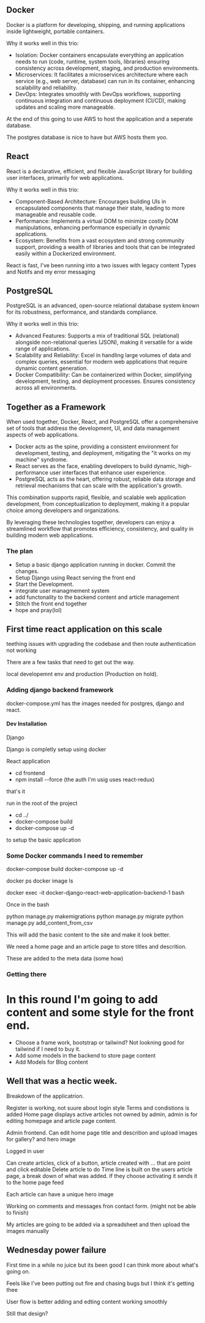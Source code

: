 ## Docker

Docker is a platform for developing, shipping, and running applications inside lightweight, portable containers.

Why it works well in this trio:

- Isolation: Docker containers encapsulate everything an application needs to run (code, runtime, system tools, libraries) ensuring consistency across development, staging, and production environments.
- Microservices: It facilitates a microservices architecture where each service (e.g., web server, database) can run in its container, enhancing scalability and reliability.
- DevOps: Integrates smoothly with DevOps workflows, supporting continuous integration and continuous deployment (CI/CD), making updates and scaling more manageable.

At the end of this going to use AWS to host the application and a seperate database.

The postgres database is nice  to have but AWS hosts them yoo.

## React

React is a declarative, efficient, and flexible JavaScript library for building user interfaces, primarily for web applications.

Why it works well in this trio:

- Component-Based Architecture: Encourages building UIs in encapsulated components that manage their state, leading to more manageable and reusable code.
- Performance: Implements a virtual DOM to minimize costly DOM manipulations, enhancing performance especially in dynamic applications.
- Ecosystem: Benefits from a vast ecosystem and strong community support, providing a wealth of libraries and tools that can be integrated easily within a Dockerized environment.

React is fast, I've been running into a two issues with legacy content Types and Notifs and my error messaging


## PostgreSQL


PostgreSQL is an advanced, open-source relational database system known for its robustness, performance, and standards compliance.

Why it works well in this trio:

- Advanced Features: Supports a mix of traditional SQL (relational) alongside non-relational queries (JSON), making it versatile for a wide range of applications.
- Scalability and Reliability: Excel in handling large volumes of data and complex queries, essential for modern web applications that require dynamic content generation.
- Docker Compatibility: Can be containerized within Docker, simplifying development, testing, and deployment processes. Ensures consistency across all environments.


## Together as a Framework


When used together, Docker, React, and PostgreSQL offer a comprehensive set of tools that address the development, UI, and data management aspects of web applications.

- Docker acts as the spine, providing a consistent environment for development, testing, and deployment, mitigating the "it works on my machine" syndrome.
- React serves as the face, enabling developers to build dynamic, high-performance user interfaces that enhance user experience.
- PostgreSQL acts as the heart, offering robust, reliable data storage and retrieval mechanisms that can scale with the application's growth.


This combination supports rapid, flexible, and scalable web application development, from conceptualization to deployment, making it a popular choice among developers and organizations.


By leveraging these technologies together, developers can enjoy a streamlined workflow that promotes efficiency, consistency, and quality in building modern web applications.


### The plan

- Setup a basic django application running in docker. Commit the changes.
- Setup Django using React serving the front end
- Start the Development.
- integrate user managmement system
- add functonality to the backend content and article management
- Stitch the front end together
- hope and pray(lol)

## First time react application on this scale

teething issues with upgrading the codebase and then route authentication not working


There are a few tasks that need to get out the way.

local developemnt env and production (Production on hold).


### Adding django backend framework

docker-compose.yml has the images needed for postgres, django and react.

#### Dev Installation

Django

Django is completly setup using docker

React application

- cd frontend
- npm install --force (the auth I'm usig uses react-redux)

that's it

run in the root of the project

- cd ../
- docker-compose build
- docker-compose up -d

to setup the basic application


### Some Docker commands I need to remember

docker-compose build
docker-compose up -d

docker ps
docker image ls

docker exec -it docker-django-react-web-application-backend-1 bash

Once in the bash

python manage.py makemigrations
python manage.py migrate
python manage.py add_content_from_csv

This will add the basic content to the site and make it look better.

We need a home page and an article page to store titles and descrition.

These are added to the meta data (some how)


### Getting there

# In this round I'm going to add content and some style for the front end.

- Choose a frame work, bootstrap or tailwind? Not lookning good for tailwind if I need to buy it.
- Add some models in the backend to store page content
- Add Models for Blog content


## Well that was a hectic week.

Breakdown of the applicatrion.

Register is working, not suure about login style
Terms and condistions is added
Home page displays active articles not owned by admin, admin is for editing homepage and article page content.

Admin frontend. Can edit home page title and descrition 
and upload images for gallery? and hero image

Logged in user

Can create articles, click of a button, article created with ... that are point and click editable
Delete article to do
Time line is built on the users article page, a break down of what was added.
If they choose activating it sends it to the home page feed

Each article can have a unique hero image

Working on comments and messages fron contact form. (might not be able to finish)

My articles are going to be added via a spreadsheet and then upload the images manually


## Wednesday power failure

First time in a while no juice but its been good I can think more about what's going on.

Feels like I've been putting out fire and chasing bugs but I think it's getting thee

User flow is better adding and edting content working smoothly

Still that design?

 



